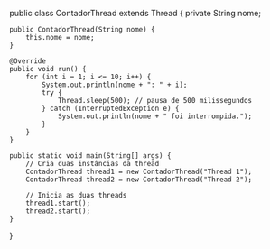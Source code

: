 public class ContadorThread extends Thread {
    private String nome;

    public ContadorThread(String nome) {
        this.nome = nome;
    }

    @Override
    public void run() {
        for (int i = 1; i <= 10; i++) {
            System.out.println(nome + ": " + i);
            try {
                Thread.sleep(500); // pausa de 500 milissegundos
            } catch (InterruptedException e) {
                System.out.println(nome + " foi interrompida.");
            }
        }
    }

    public static void main(String[] args) {
        // Cria duas instâncias da thread
        ContadorThread thread1 = new ContadorThread("Thread 1");
        ContadorThread thread2 = new ContadorThread("Thread 2");

        // Inicia as duas threads
        thread1.start();
        thread2.start();
    }
}

